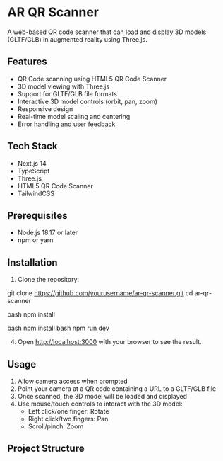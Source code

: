 # AR QR Scanner

A web-based QR code scanner that can load and display 3D models (GLTF/GLB) in augmented reality using Three.js.

## Features

- QR Code scanning using HTML5 QR Code Scanner
- 3D model viewing with Three.js
- Support for GLTF/GLB file formats
- Interactive 3D model controls (orbit, pan, zoom)
- Responsive design
- Real-time model scaling and centering
- Error handling and user feedback

## Tech Stack

- Next.js 14
- TypeScript
- Three.js
- HTML5 QR Code Scanner
- TailwindCSS

## Prerequisites

- Node.js 18.17 or later
- npm or yarn

## Installation

1. Clone the repository:

git clone https://github.com/yourusername/ar-qr-scanner.git
cd ar-qr-scanner


bash
npm install


bash
npm install
bash
npm run dev


4. Open [http://localhost:3000](http://localhost:3000) with your browser to see the result.

## Usage

1. Allow camera access when prompted
2. Point your camera at a QR code containing a URL to a GLTF/GLB file
3. Once scanned, the 3D model will be loaded and displayed
4. Use mouse/touch controls to interact with the 3D model:
   - Left click/one finger: Rotate
   - Right click/two fingers: Pan
   - Scroll/pinch: Zoom

## Project Structure

